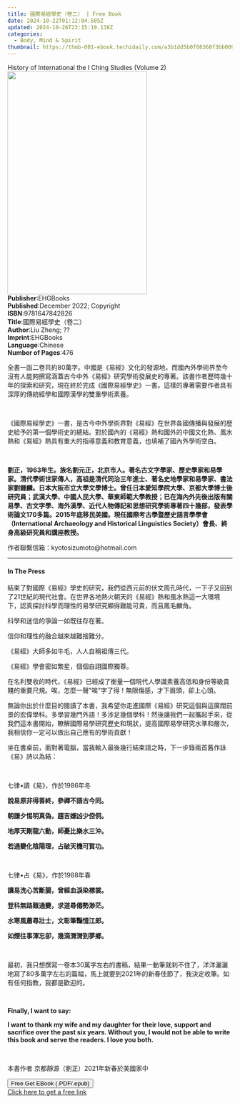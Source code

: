 ```yaml
---
title: 國際易經學史（卷二） | Free Book
date: 2024-10-22T01:12:04.505Z
updated: 2024-10-26T23:15:19.138Z
categories:
  - Body, Mind & Spirit
thumbnail: https://thmb-001-ebook.techidaily.com/a3b1dd5b0f08368f3bb0092c04f9ea14a0b151cbab1a36a3261297fb0d06f46e.jpg
---
```

<main id="book-container">
  <div class="flex flex-col">
    <div class="book-brief flex-1 py-6 px-4 sm:p-6 md:py-10 md:px-8">
      <!-- brief-->
      <div class="book-brief-main">
        History of International the I Ching Studies (Volume 2)
      </div>
    </div>
    <div
      class="book-meta-info flex-1 grid gap-4 col-start-1 col-end-3 row-start-1 sm:mb-6 sm:grid-cols-4 lg:gap-6 lg:col-start-2 lg:row-end-6 lg:row-span-6 lg:mb-0"
    >
      <div
        class="book-meta-info-left place-content-center mt-4 p-4 text-sm leading-6 col-start-2 col-span-2 dark:text-slate-400"
      >
        <img
          class="w-full h-500 object-cover rounded-lg sm:h-255 sm:col-span-2 lg:col-span-full"
          src="https://img-001-ebook.techidaily.com/6eaae69f766af8f9e71d7f4e2af98a3f411b19d1238585d4a59f3a52fb42d7df.jpg"
          alt=""
          width="312"
          height="500"
        />
      </div>
      <div
        class="book-meta-info-right mt-2 col-start-1 row-start-2 col-span-3 self-center"
      >
        <!-- meta data  -->
        <div class="flex flex-col px-4 md:px-8">
          <div class="flex-1">
            <strong>Publisher</strong>:<span class="px-2">EHGBooks</span>
          </div>
          <div class="flex-1">
            <strong>Published</strong>:<span class="px-2"
              >December 2022; Copyright</span
            >
          </div>
          <div class="flex-1">
            <strong>ISBN</strong>:<span class="px-2">9781647842826</span>
          </div>
          <div class="flex-1">
            <strong>Title</strong>:<span class="px-2"
              >國際易經學史（卷二）</span
            >
          </div>
          <div class="flex-1">
            <strong>Author</strong>:<span class="px-2">Liu Zheng; ??</span>
          </div>
          <div class="flex-1">
            <strong>Imprint</strong>:<span class="px-2">EHGBooks</span>
          </div>
          <div class="flex-1">
            <strong>Language</strong>:<span class="px-2">Chinese</span>
          </div>
          <div class="flex-1">
            <strong>Number of Pages</strong>:<span class="px-2">476</span>
          </div>
        </div>
      </div>
    </div>
    <div class="book-description flex-1 py-6 px-4 sm:p-6 md:py-10 md:px-8">
      <div class="book-description-main">
        <div accordion-content="" id="description">
          <p>
            全書一函二卷共約80萬字。中國是《易經》文化的發源地，而國內外學術界至今沒有人能夠撰寫涵蓋古今中外《易經》研究學術發展史的專著。該書作者歷時幾十年的探索和研究，現在終於完成《國際易經學史》一書。這樣的專著需要作者具有深厚的傳統經學和國際漢學的雙重學術素養。&nbsp;
          </p>
          <p><br /></p>
          <p>
            《國際易經學史》一書，是古今中外學術界對《易經》在世界各國傳播與發展的歷史給予的第一個學術史的總結。對於國內的《易經》熱和國外的中國文化熱、風水熱和《易經》熱具有重大的指導意義和教育意義，也填補了國內外學術空白。
          </p>
          <p><br /></p>
          <p>
            <strong
              >劉正，1963年生。族名劉元正，北京市人。著名古文字學家、歷史學家和易學家。清代學術世家傳人，高祖是清代同治三年進士、著名史地學家和易學家、書法家劉鍾麟。日本大阪市立大學文學博士。曾任日本愛知學院大學、京都大學博士後研究員；武漢大學、中國人民大學、華東師範大學教授；已在海內外先後出版有關易學、古文字學、海外漢學、近代人物傳記和思想研究學術專著四十幾部，發表學術論文170多篇。2015年底移民美國。現任國際考古學暨歷史語言學學會（International
              Archaeology and Historical Linguistics
              Society）會長、終身高級研究員和講座教授。
            </strong>
          </p>
          <p><strong></strong></p>
          <p>作者聯繫信箱：kyotosizumoto@hotmail.com&nbsp;</p>
        </div>
        <div class="accordion-fader"></div>
      </div>
    </div>
    <div class="book-excerpts flex-1 py-6 px-4 sm:p-6 md:py-10 md:px-8">
      <!-- excerpts-->
      <div class="book-excerpts-main">
        <hr />
        <h4 class="placeholder placeholder-heading">
          <span>In The Press</span>
        </h4>
        <p></p>
        <p>
          結束了對國際《易經》學史的研究，我們從西元前的伏文周孔時代，一下子又回到了21世紀的現代社會。在世界各地熱火朝天的《易經》熱和風水熱這一大環境下，認真探討科學而理性的易學研究顯得難能可貴，而且鳳毛麟角。
        </p>
        <p>科學和迷信的爭論一如既往存在著。</p>
        <p>信仰和理性的融合越來越難捨難分。</p>
        <p>《易經》大師多如牛毛，人人自稱祖傳三代。</p>
        <p>《易經》學會密如繁星，個個自詡國際獨尊。</p>
        <p>
          在名利雙收的時代，《易經》已經成了衡量一個現代人學識素養高低和身份等級貴賤的重要尺規。唉，怎麼一聲"唉"字了得！無限傷感，才下眉頭，卻上心頭。
        </p>
        <p>
          無論你出於什麼目的閱讀了本書，我希望你走進國際《易經》研究這個與這廣闊前景的宏偉學科。多學習幾門外語！多涉足幾個學科！然後讓我們一起攜起手來，從我們這本書開始，瞭解國際易學研究歷史和現狀，提高國際易學研究水準和層次，我相信你一定可以做出自己應有的學術貢獻！
        </p>
        <p>
          坐在書桌前，面對著電腦，當我輸入最後幾行結束語之時，下一步錄兩首舊作詠《易》詩以為結：
        </p>
        <p><br /></p>
        <p>七律•讀《易》，作於1986年冬</p>
        <p><strong>說易原非得善終，參禪不語古今同。</strong></p>
        <p><strong>朝謙夕惕明真偽，趨吉嫌凶少倥侗。</strong></p>
        <p><strong>地厚天剛龍六動，師憂比樂水三沖。</strong></p>
        <p><strong>若通變化陰陽理，占破天機可賀功。</strong></p>
        <p><br /></p>
        <p>七律•占《易》，作於1988年春</p>
        <p><strong>讀易洗心苦斷腸，曾經血淚染襟裳。</strong></p>
        <p><strong>登科無路難通變，求道尋僊勢渺茫。</strong></p>
        <p><strong>水寒風蕭尋壯士，文彰筆豔憶江郎。</strong></p>
        <p><strong>如煙往事渾忘卻，幾滴潸潸到夢鄉。</strong></p>
        <p><br /></p>
        <p>
          最初，我只想撰寫一卷本30萬字左右的書稿，結果一動筆就刹不住了，洋洋灑灑地寫了80多萬字左右的篇幅，馬上就要到2021年的新春佳節了，我決定收筆。如有任何指教，我都是歡迎的。
        </p>
        <p><br /></p>
        <p><strong>Finally, I want to say:</strong></p>
        <p>
          <strong
            >I want to thank my wife and my daughter for their love, support and
            sacrifice over the past six years. Without you, I would not be able
            to write this book and serve the readers. I love you
            both.&nbsp;</strong
          >
        </p>
        <p><br /></p>
        <p>本書作者&nbsp;京都靜源（劉正）2021年新春於美國家中</p>
        <p></p>
      </div>
    </div>
    <div
      class="book-about-author flex-1 py-6 px-4 sm:p-6 md:py-10 md:px-8"
    ></div>
    <div class="book-free-get flex-1 py-6 px-4 sm:p-6 md:py-10 md:px-8">
      <button
        id="btn-free-get"
        class="bg-blue-500 hover:bg-blue-700 text-white font-bold py-2 px-4 rounded"
      >
        Free Get EBook (.PDF/.epub)
      </button>
      <div id="countdown-display" class="px-2 text-lg mt-2"></div>
      <a
        id="free-link"
        class="hidden bg-blue-500 hover:bg-blue-700 text-white font-bold py-2 px-4 rounded"
        href="https://www.ebooks.com/en-us/book/210677631/ebook/liu-zheng/"
        target="_blank"
        >Click here to get a free link</a
      >
    </div>
    <script>
      let countdownTime = 0;
      let countdownInterval = null;
      document
        .getElementById('btn-free-get')
        .addEventListener('click', startCountdown);
      function startCountdown() {
        countdownTime = new Date().getTime() + 60000 * 3;
        countdownInterval = setInterval(updateCountdown, 1000);
        document.getElementById('btn-free-get').disabled = true;
        document
          .getElementById('btn-free-get')
          .classList.add('bg-gray-500', 'cursor-not-allowed');
      }
      function updateCountdown() {
        let currentTime = new Date().getTime();
        let timeLeft = countdownTime - currentTime;
        let secondsLeft = Math.floor(timeLeft / 1000);
        document.getElementById('countdown-display').innerHTML =
          `Remaining time: ${secondsLeft} seconds.`;
        if (secondsLeft <= 0) {
          clearInterval(countdownInterval);
          document.getElementById('btn-free-get').classList.add('hidden');
          document.getElementById('free-link').classList.remove('hidden');
          document.getElementById('countdown-display').innerHTML = '';
        }
      }
    </script>
  </div>
</main>

<ins class="adsbygoogle"
      style="display:block"
      data-ad-client="ca-pub-7571918770474297"
      data-ad-slot="8358498916"
      data-ad-format="auto"
      data-full-width-responsive="true"></ins>
    
